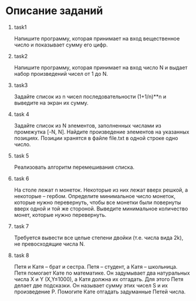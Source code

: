 # Описание заданий

1. task1

    Напишите программу, которая принимает на вход вещественное число и показывает сумму его цифр.

2. task2

    Напишите программу, которая принимает на вход число N и выдает набор произведений чисел от 1 до N.

3. task3

    Задайте список из n чисел последовательности (1+1/n)**n и выведите на экран их сумму.

4. task 4

    Задайте список из N элементов, заполненных числами из промежутка [-N, N]. Найдите произведение элементов на указанных позициях. Позиции хранятся в файле file.txt в одной строке одно число.

5. task 5

    Реализовать алгоритм перемешивания списка.

6. task 6

    На столе лежат n монеток. Некоторые из них лежат вверх решкой, а некоторые – гербом. Определите минимальное число монеток, которые нужно перевернуть, чтобы все монетки были повернуты вверх одной и той же стороной. Выведите минимальное количество монет, которые нужно перевернуть.

7. task 7

    Требуется вывести все целые степени двойки (т.е. числа вида 2k), не превосходящие числа N.

8. task 8

    Петя и Катя – брат и сестра. Петя – студент, а Катя – школьница. Петя помогает Кате по математике. Он задумывает два натуральных числа X и Y (X,Y≤1000), а Катя должна их отгадать. Для этого Петя делает две подсказки. Он называет сумму этих чисел S и их произведение P. Помогите Кате отгадать задуманные Петей числа.